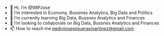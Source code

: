 - 👋 Hi, I’m @98PJose
- 👀 I’m interested in Economy, Bussines Analytics, Big Data and Politics
- 🌱 I’m currently learning Big Data, Bussnes Analytics and Finances
- 💞️ I’m looking to collaborate on Big Data, Bussnes Analytics and Finances
- 📫 How to reach me pedrojosepiquerasmartinez@gmail.com

<!---
98PJose/98PJose is a ✨ special ✨ repository because its `README.md` (this file) appears on your GitHub profile.
You can click the Preview link to take a look at your changes.
--->
